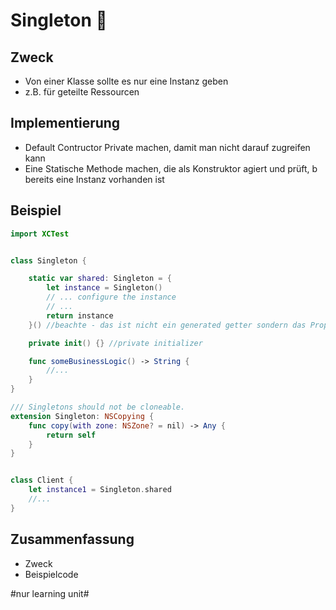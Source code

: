 
# Singleton 🍷

## Zweck

- Von einer Klasse sollte es nur eine Instanz geben
- z.B. für geteilte Ressourcen

## Implementierung

- Default Contructor Private machen, damit man nicht darauf zugreifen kann
- Eine Statische Methode machen, die als Konstruktor agiert und prüft, b bereits eine Instanz vorhanden ist

## Beispiel

```swift
import XCTest


class Singleton {

    static var shared: Singleton = {
        let instance = Singleton()
        // ... configure the instance
        // ...
        return instance
    }() //beachte - das ist nicht ein generated getter sondern das Property wird genau einmal zugewiesen

    private init() {} //private initializer

    func someBusinessLogic() -> String {
        //...
    }
}

/// Singletons should not be cloneable.
extension Singleton: NSCopying {
    func copy(with zone: NSZone? = nil) -> Any {
        return self
    }
}


class Client {
	let instance1 = Singleton.shared
	//...    
}

```

## Zusammenfassung
- Zweck
- Beispielcode

#nur learning unit#